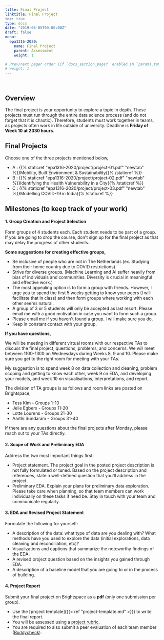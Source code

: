 ```yaml
---
title: Final Project
linktitle: Final Project
toc: true
type: docs
date: "2019-05-05T00:00:00Z"
draft: false
menu:
  epa1316-2020:
    name: Final Project
    parent: Assessment
    weight: 1

# Prev/next pager order (if `docs_section_pager` enabled in `params.toml`)
# weight: 1
---
```


<br/>

## Overview

The final project is your opportunity to explore a topic in depth. These projects must run through the entire data science process (and do not forget that it is chaotic). Therefore, students must work together in teams, as projects often work in life outside of university. Deadline is **Friday of Week 10 at 2330 hours**.

## Final Projects

Choose one of the three projects mentioned below,

* A : {{% staticref "epa1316-2020/project/project-01.pdf" "newtab" %}}Mobility, Built Environment & Sustainability{{% /staticref %}}
* B : {{% staticref "epa1316-2020/project/project-02.pdf" "newtab" %}}Identifying the Health Vulnerability in a City{{% /staticref %}}
* C : {{% staticref "epa1316-2020/project/project-03.pdf" "newtab" %}}Modelling COVID-19 in India{{% /staticref %}}

## Milestones (to keep track of your work)

#### 1. Group Creation and Project Selection
Form groups of 4 students each. Each student needs to be part of a group. If you are going to drop the course, don't sign up for the final project as that may delay the progress of other students. 

**Some suggestions for creating effective groups,**

- Be inclusive of people who are not in The Netherlands (ex. Studying from their home country due to COVID restrictions).
- Strive for diverse groups. (Machine Learning and AI suffer heavily from bias of individuals and communities. Diversity is crucial in meaningful and effective work.) 
- The most appealing option is to form a group with friends. However, I urge you to spend the first 5 weeks getting to know your peers (I will facilitate that in class) and then form groups where working with each other seems natural.
- A group of 3 or 5 students will only be accepted as last resort. Please email me with a good motivation in case you want to form such a group.
- Please email me if you haven't found a group. I will make sure you do. 
- Keep in constant contact with your group.

**If you have questions,**

We will be meeting in different virtual rooms with our respective TAs to discuss the final project, questions, problems, and concerns. We will meet between 1100-1300 on Wednesdays during Weeks 8, 9 and 10. Please make sure you get to the right room for meeting with your TAs. 

My suggestion is to spend week 8 on data collection and cleaning, problem scoping and getting to know each other, week 9 on EDA, and developing your models, and week 10 on visualisations, interpretations, and report. 

The division of TA groups is as follows and room links are posted on Brightspace, 

- Tess Kim - Groups 1-10
- Jelle Egbers - Groups 11-20
- Lotte Lourens - Groups 21-30
- Aarthi Sundaram - Groups 31-40

If there are any questions about the final projects after Monday, please reach out to your TAs directly. 

#### 2. Scope of Work and Preliminary EDA
Address the two most important things first:
- Project statement. The project goal in the posted project description is not fully formulated or tuned. Based on the project description and references, state a well-defined question that you’ll address in the project.
- Preliminary EDA. Explain your plans for preliminary data exploration. Please take care when planning, so that team members can work individually on these tasks if need be. Stay in touch with your team and communicate regularly.

#### 3. EDA and Revised Project Statement
Formulate the following for yourself:
- A description of the data: what type of data are you dealing with? What methods have
you used to explore the data (initial explorations, data cleaning and reconciliation, etc)?
- Visualizations and captions that summarize the noteworthy findings of the EDA.
- A revised project question based on the insights you gained through EDA.
- A description of a baseline model that you are going to or in the process of building.

#### 4. Project Report
Submit your final project on Brightspace as a **pdf** (only one submission per group).
- Use the [project template]({{< ref "project-template.md" >}}) to write the final report.
- You will be assessed using a [project rubric](../../resources/project-rubric.pdf).
- You are required to also submit a peer evaluation of each team member ([Buddycheck](https://brightspace.tudelft.nl/d2l/le/content/279068/viewContent/1938159/View)).
